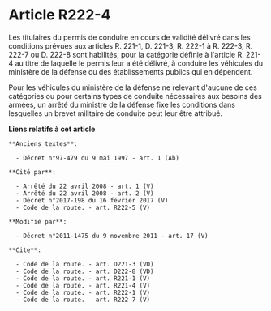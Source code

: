 # Article R222-4

Les titulaires du permis de conduire en cours de validité délivré dans les conditions prévues aux articles R. 221-1, D.
221-3, R. 222-1 à R. 222-3, R. 222-7 ou D. 222-8 sont habilités, pour la catégorie définie à l'article R. 221-4 au titre de
laquelle le permis leur a été délivré, à conduire les véhicules du ministère de la défense ou des établissements publics qui
en dépendent. 

Pour les véhicules du ministère de la défense ne relevant d'aucune de ces catégories ou pour certains types de conduite
nécessaires aux besoins des armées, un arrêté du ministre de la défense fixe les conditions dans lesquelles un brevet
militaire de conduite peut leur être attribué.

**Liens relatifs à cet article**

	**Anciens textes**:

	  - Décret n°97-479 du 9 mai 1997 - art. 1 (Ab)

	**Cité par**:

	  - Arrêté du 22 avril 2008 - art. 1 (V)
	  - Arrêté du 22 avril 2008 - art. 2 (V)
	  - Décret n°2017-198 du 16 février 2017 (V)
	  - Code de la route. - art. R222-5 (V)

	**Modifié par**:

	  - Décret n°2011-1475 du 9 novembre 2011 - art. 17 (V)

	**Cite**:

	  - Code de la route. - art. D221-3 (VD)
	  - Code de la route. - art. D222-8 (VD)
	  - Code de la route. - art. R221-1 (V)
	  - Code de la route. - art. R221-4 (V)
	  - Code de la route. - art. R222-1 (V)
	  - Code de la route. - art. R222-7 (V)
